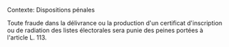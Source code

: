 Contexte: Dispositions pénales

Toute fraude dans la délivrance ou la production d'un certificat d'inscription ou de radiation des listes électorales sera punie des peines portées à l'article L. 113.